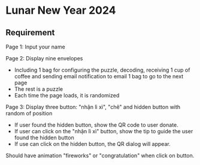# Lunar New Year 2024

## Requirement

Page 1: Input your name

Page 2: Display nine envelopes

- Including 1 bag for configuring the puzzle, decoding, receiving 1 cup of coffee and sending email notification to email
  1 bag to go to the next page
- The rest is a puzzle
- Each time the page loads, it is randomized

Page 3: Display three button: "nhận lì xì", "chê" and hidden button with random of position

- If user found the hidden button, show the QR code to user donate.
- If user can click on the "nhận lì xì" button, show the tip to guide the user found the hidden button
- If use can click on the hidden button, the QR dialog will appear.

Should have animation "fireworks" or "congratulation" when click on button.
